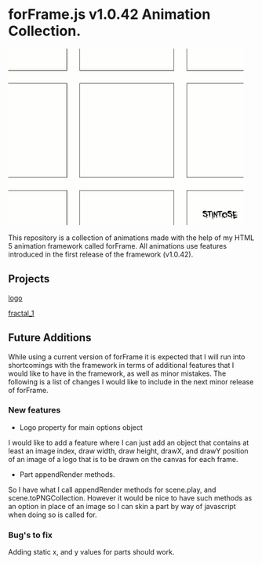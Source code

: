 # forFrame.js v1.0.42 Animation Collection.

![logo](https://raw.githubusercontent.com/stintosestudios/forFrame_collection_1_0_42/master/projects/logo/gifs/gif_1_480.gif)

This repository is a collection of animations made with the help of my HTML 5 animation framework called forFrame. All animations use features introduced in the first release of the framework (v1.0.42).

## Projects

[logo](https://github.com/stintosestudios/forFrame_collection_1_0_42/tree/master/projects/logo)

[fractal_1](https://github.com/stintosestudios/forFrame_collection_1_0_42/tree/master/projects/fractal_1)

## Future Additions

While using a current version of forFrame it is expected that I will run into shortcomings with the framework in terms of additional features that I would like to have in the framework, as well as minor mistakes. The following is a list of changes I would like to include in the next minor release of forFrame.

### New features

* Logo property for main options object

I would like to add a feature where I can just add an object that contains at least an image index, draw width, draw height, drawX, and drawY position of an image of a logo that is to be drawn on the canvas for each frame.

* Part appendRender methods.

So I have what I call appendRender methods for scene.play, and scene.toPNGCollection. However it would be nice to have such methods as an option in place of an image so I can skin a part by way of javascript when doing so is called for.

### Bug's to fix

Adding static x, and y values for parts should work.
